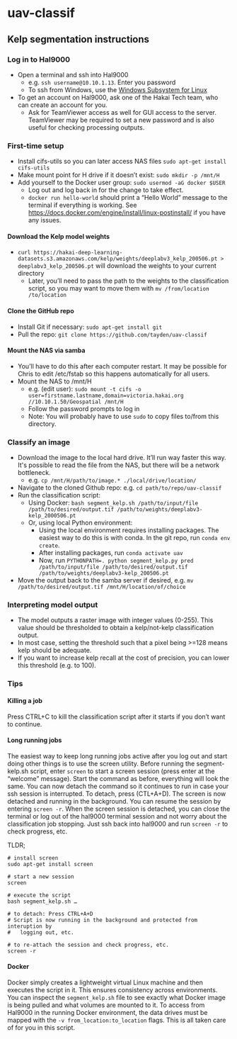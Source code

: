 # uav-classif

## Kelp segmentation instructions

### Log in to Hal9000
- Open a terminal and ssh into Hal9000
    - e.g. `ssh username@10.10.1.13`. Enter you password
    - To ssh from Windows, use the [Windows Subsystem for Linux](https://docs.microsoft.com/en-us/windows/wsl/install-win10)
- To get an account on Hal9000, ask one of the Hakai Tech team, who can create an account for you.
    - Ask for TeamViewer access as well for GUI access to the server. TeamViewer may be required to set a new password and is also useful for checking processing outputs.

### First-time setup
- Install cifs-utils so you can later access NAS files `sudo apt-get install cifs-utils`
- Make mount point for H drive if it doesn’t exist: `sudo mkdir -p /mnt/H`
- Add yourself to the Docker user group: `sudo usermod -aG docker $USER`
    - Log out and log back in for the change to take effect.
    - `docker run hello-world` should print a “Hello World” message to the terminal if everything is working. See https://docs.docker.com/engine/install/linux-postinstall/ if you have any issues.

#### Download the Kelp model weights
- `curl https://hakai-deep-learning-datasets.s3.amazonaws.com/kelp/weights/deeplabv3_kelp_200506.pt > deeplabv3_kelp_200506.pt` will download the weights to your current directory
    - Later, you’ll need to pass the path to the weights to the classification script, so you may want to move them with `mv /from/location /to/location`

#### Clone the GitHub repo
- Install Git if necessary: `sudo apt-get install git`
- Pull the repo: `git clone https://github.com/tayden/uav-classif`

#### Mount the NAS via samba 
- You’ll have to do this after each computer restart. It may be possible for Chris to edit /etc/fstab so this happens automatically for all users.
- Mount the NAS to /mnt/H 
    - e.g. (edit user): `sudo mount -t cifs -o user=firstname.lastname,domain=victoria.hakai.org //10.10.1.50/Geospatial /mnt/H`
    - Follow the password prompts to log in
    - Note: You will probably have to use `sudo` to copy files to/from this directory.

### Classify an image
- Download the image to the local hard drive. It’ll run way faster this way. It's possible to read the file from the NAS, but there will be a network bottleneck.
    - e.g. `cp /mnt/H/path/to/image.* ./local/drive/location/`
- Navigate to the cloned Github repo: e.g. `cd path/to/repo/uav-classif`
- Run the classification script:
    - Using Docker: `bash segment_kelp.sh /path/to/input/file /path/to/desired/output.tif /path/to/weights/deeplabv3-kelp_2000506.pt`
    - Or, using local Python environment:
        - Using the local environment requires installing packages. The easiest way to do this is with conda. In the git repo, run `conda env create`.
        - After installing packages, run `conda activate uav`
        - Now, run `PYTHONPATH=. python segment_kelp.py pred /path/to/input/file /path/to/desired/output.tif /path/to/weights/deeplabv3-kelp_200506.pt`
- Move the output back to the samba server if desired, e.g. `mv /path/to/desired/output.tif /mnt/H/location/of/choice`

### Interpreting model output
- The model outputs a raster image with integer values (0-255). This value should be thresholded to obtain a kelp/not-kelp classification output.
- In most case, setting the threshold such that a pixel being >=128 means kelp should be adequate. 
- If you want to increase kelp recall at the cost of precision, you can lower this threshold (e.g. to 100).

### Tips
#### Killing a job
Press CTRL+C to kill the classification script after it starts if you don’t want to continue.

#### Long running jobs
The easiest way to keep long running jobs active after you log out and start doing other things is to use the screen utility. Before running the segment-kelp.sh script, enter `screen` to start a screen session (press enter at the “welcome” message). Start the command as before, everything will look the same. You can now detach the command so it continues to run in case your ssh session is interrupted. To detach, press (CTL+A+D). The screen is now detached and running in the background. You can resume the session by entering `screen -r`. When the screen session is detached, you can close the terminal or log out of the hal9000 terminal session and not worry about the classification job stopping. Just ssh back into hal9000 and run `screen -r` to check progress, etc.

TLDR;
```
# install screen
sudo apt-get install screen

# start a new session
screen

# execute the script
bash segment_kelp.sh …

# to detach: Press CTRL+A+D
# Script is now running in the background and protected from interuption by
#   logging out, etc.

# to re-attach the session and check progress, etc.
screen -r
```

#### Docker
Docker simply creates a lightweight virtual Linux machine and then executes the script in it. This ensures consistency across environments.
You can inspect the `segment_kelp.sh` file to see exactly what Docker image is being pulled and what volumes are mounted to it.
To access from Hal9000 in the running Docker environment, the data drives must be mapped with the `-v from_location:to_location` flags.
This is all taken care of for you in this script.

